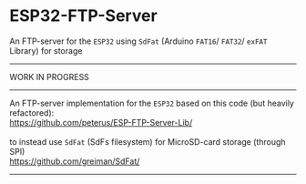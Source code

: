 # ESP32-FTP-Server
An FTP-server for the `ESP32` using `SdFat` (Arduino `FAT16`/ `FAT32`/ `exFAT` Library) for storage

***

WORK IN PROGRESS

***

An FTP-server implementation for the `ESP32` based on this code (but heavily refactored): <br />
https://github.com/peterus/ESP-FTP-Server-Lib/
<br />
<br />
to instead use `SdFat` (SdFs filesystem) for MicroSD-card storage (through SPI)
<br />
https://github.com/greiman/SdFat/
<br />

***

